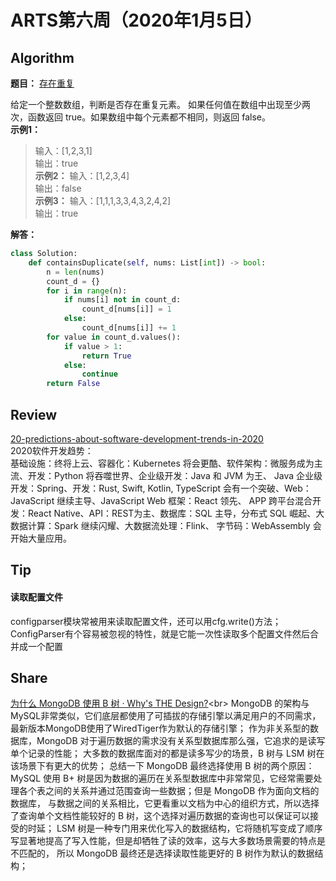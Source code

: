 # ARTS第六周（2020年1月5日）
## Algorithm<br/>
<b>题目：</b> [存在重复](https://leetcode-cn.com/explore/interview/card/top-interview-questions-easy/1/array/24/)

给定一个整数数组，判断是否存在重复元素。
如果任何值在数组中出现至少两次，函数返回 true。如果数组中每个元素都不相同，则返回 false。<br>
<b>示例1：</b> 
>输入：[1,2,3,1]<br>
>输出：true<br>
<b>示例2：</b> 
>输入：[1,2,3,4]<br>
>输出：false<br>
<b>示例3：</b> 
>输入：[1,1,1,3,3,4,3,2,4,2]<br>
>输出：true<br>

<b>解答：</b>
```Python
class Solution:
    def containsDuplicate(self, nums: List[int]) -> bool:
        n = len(nums)
        count_d = {}
        for i in range(n):
            if nums[i] not in count_d:
                count_d[nums[i]] = 1
            else:
                count_d[nums[i]] += 1
        for value in count_d.values():
            if value > 1:
                return True
            else:
                continue
        return False

```
## Review<br/>
[20-predictions-about-software-development-trends-in-2020](https://towardsdatascience.com/20-predictions-about-software-development-trends-in-2020-afb8b110d9a0)<br>
2020软件开发趋势：<br>
基础设施：终将上云、容器化：Kubernetes 将会更酷、软件架构：微服务成为主流、开发：Python 将吞噬世界、企业级开发：Java 和 JVM 为王、
Java 企业级开发：Spring、开发：Rust, Swift, Kotlin, TypeScript 会有一个突破、Web：JavaScript 继续主导、JavaScript Web 框架：React 领先、
APP 跨平台混合开发：React Native、API：REST为主、数据库：SQL 主导，分布式 SQL 崛起、大数据计算：Spark 继续闪耀、大数据流处理：Flink、
字节码：WebAssembly 会开始大量应用。

## Tip<br/>
#### 读取配置文件
configparser模块常被用来读取配置文件，还可以用cfg.write()方法；
ConfigParser有个容易被忽视的特性，就是它能一次性读取多个配置文件然后合并成一个配置


## Share<br/>
[为什么 MongoDB 使用 B 树 · Why's THE Design?](https://draveness.me/whys-the-design-mongodb-b-tree?)<br>
MongoDB 的架构与MySQL非常类似，它们底层都使用了可插拔的存储引擎以满足用户的不同需求，最新版本MongoDB使用了WiredTiger作为默认的存储引擎；
作为非关系型的数据库，MongoDB 对于遍历数据的需求没有关系型数据库那么强，它追求的是读写单个记录的性能；
大多数的数据库面对的都是读多写少的场景，B 树与 LSM 树在该场景下有更大的优势；
总结一下 MongoDB 最终选择使用 B 树的两个原因：<br>
MySQL 使用 B+ 树是因为数据的遍历在关系型数据库中非常常见，它经常需要处理各个表之间的关系并通过范围查询一些数据；但是 MongoDB 作为面向文档的数据库，
与数据之间的关系相比，它更看重以文档为中心的组织方式，所以选择了查询单个文档性能较好的 B 树，这个选择对遍历数据的查询也可以保证可以接受的时延；
LSM 树是一种专门用来优化写入的数据结构，它将随机写变成了顺序写显著地提高了写入性能，但是却牺牲了读的效率，这与大多数场景需要的特点是不匹配的，
所以 MongoDB 最终还是选择读取性能更好的 B 树作为默认的数据结构；
